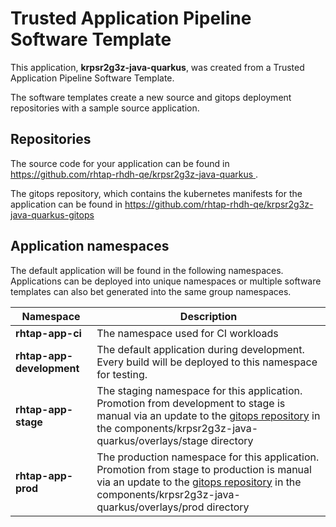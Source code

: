 # Trusted Application Pipeline Software Template

This application, **krpsr2g3z-java-quarkus**, was created from a Trusted Application Pipeline Software Template.

The software templates create a new source and gitops deployment repositories with a sample source application. 

## Repositories

The source code for your application can be found in [https://github.com/rhtap-rhdh-qe/krpsr2g3z-java-quarkus ](https://github.com/rhtap-rhdh-qe/krpsr2g3z-java-quarkus ).
 
The gitops repository, which contains the kubernetes manifests for the application can be found in 
[https://github.com/rhtap-rhdh-qe/krpsr2g3z-java-quarkus-gitops ](https://github.com/rhtap-rhdh-qe/krpsr2g3z-java-quarkus-gitops ) 

## Application namespaces 

The default application will be found in the following namespaces. Applications can be deployed into unique namespaces or multiple software templates can also bet generated into the same group namespaces.  

|  Namespace   |  Description   |  
| -------- | -------- |
| **rhtap-app-ci** | The namespace used for CI workloads |
| **rhtap-app-development** | The default application during development. Every build will be deployed to this namespace for testing. |
| **rhtap-app-stage** | The staging namespace for this application. Promotion from development to stage is manual via an update to the [gitops repository](https://github.com/rhtap-rhdh-qe/krpsr2g3z-java-quarkus-gitops ) in the components/krpsr2g3z-java-quarkus/overlays/stage directory |
| **rhtap-app-prod** | The production namespace for this application. Promotion from stage to production is manual via an update to the [gitops repository](https://github.com/rhtap-rhdh-qe/krpsr2g3z-java-quarkus-gitops ) in the components/krpsr2g3z-java-quarkus/overlays/prod directory |